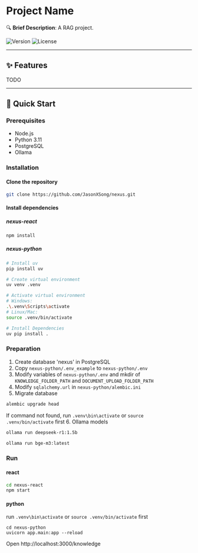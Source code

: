 # Project Name

🔍 **Brief Description**: A RAG project.

![Version](https://img.shields.io/badge/version-0.0.1-blue) ![License](https://img.shields.io/badge/license-MIT-green)

---

## ✨ Features

TODO

---

## 🚀 Quick Start

### Prerequisites
- Node.js
- Python 3.11
- PostgreSQL
- Ollama

### Installation

#### Clone the repository
```bash
git clone https://github.com/JasonXSong/nexus.git
```

#### Install dependencies
##### nexus-react
```bash
npm install
```

##### nexus-python

```bash
# Install uv
pip install uv

# Create virtual environment
uv venv .venv

# Activate virtual environment
# Windows:
.\.venv\Scripts\activate
# Linux/Mac:
source .venv/bin/activate

# Install Dependencies
uv pip install .
```

### Preparation
1. Create database 'nexus' in PostgreSQL
2. Copy `nexus-python/.env_example` to `nexus-python/.env`
3. Modify variables of `nexus-python/.env` and mkdir of `KNOWLEDGE_FOLDER_PATH` and `DOCUMENT_UPLOAD_FOLDER_PATH`
4. Modify `sqlalchemy.url` in `nexus-python/alembic.ini`
5. Migrate database
```bash
alembic upgrade head
```
If command not found, run `.venv\bin\activate` or `source .venv/bin/activate` first
6. Ollama models
```bash
ollama run deepseek-r1:1.5b
```
```bash
ollama run bge-m3:latest
```


### Run

#### react
```bash
cd nexus-react
npm start
```

#### python
run `.venv\bin\activate` or `source .venv/bin/activate` first
```
cd nexus-python
uvicorn app.main:app --reload
```

Open http://localhost:3000/knowledge

